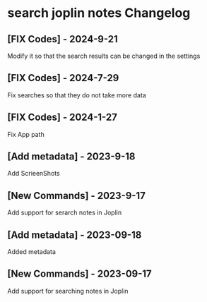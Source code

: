 # search joplin notes Changelog

## [FIX Codes] - 2024-9-21

Modify it so that the search results can be changed in the settings

## [FIX Codes] - 2024-7-29

Fix searches so that they do not take more data

## [FIX Codes] - 2024-1-27

Fix App path

## [Add metadata] - 2023-9-18

Add ScrieenShots

## [New Commands] - 2023-9-17

Add support for serarch notes in Joplin
## [Add metadata] - 2023-09-18

Added metadata

## [New Commands] - 2023-09-17

Add support for searching notes in Joplin

